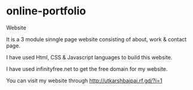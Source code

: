 # online-portfolio
Website

It is a 3 module sinngle page website consisting of about, work & contact page.

I have used Html, CSS & Javascript languages to build this website.

I have used infinityfree.net to get the free domain for my website.

You can visit my website through http://utkarshbajpai.rf.gd/?i=1 
